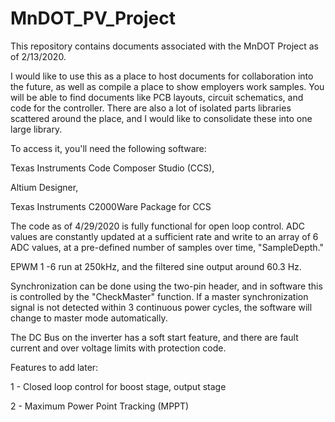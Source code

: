 # MnDOT_PV_Project

This repository contains documents associated with the MnDOT Project as of 2/13/2020.

I would like to use this as a place to host documents for collaboration into the future, as well as compile a place to show employers work samples. You will be able to find documents like PCB layouts, circuit schematics, and code for the controller. There are also a lot of isolated parts libraries scattered around the place, and I would like to consolidate these into one large library.

To access it, you'll need the following software:


Texas Instruments Code Composer Studio (CCS),

Altium Designer,

Texas Instruments C2000Ware Package for CCS


The code as of 4/29/2020 is fully functional for open loop control. ADC values are constantly updated at a sufficient rate and write to an array of 6 ADC values, at a pre-defined number of samples over time, "SampleDepth." 

EPWM 1 -6 run at 250kHz, and the filtered sine output around 60.3 Hz. 

Synchronization can be done using the two-pin header, and in software this is controlled by the "CheckMaster" function. If a master synchronization signal is not detected within 3 continuous power cycles, the software will change to master mode automatically.

The DC Bus on the inverter has a soft start feature, and there are fault current and over voltage limits with protection code.


Features to add later:

  1 - Closed loop control for boost stage, output stage

  2 - Maximum Power Point Tracking (MPPT)
